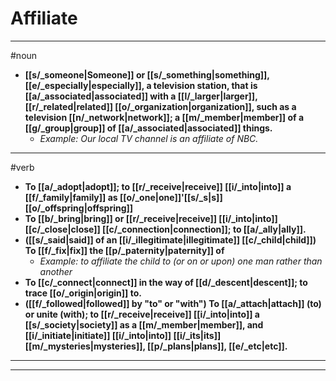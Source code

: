 # Affiliate
---
#noun
- **[[s/_someone|Someone]] or [[s/_something|something]], [[e/_especially|especially]], a television station, that is [[a/_associated|associated]] with a [[l/_larger|larger]], [[r/_related|related]] [[o/_organization|organization]], such as a television [[n/_network|network]]; a [[m/_member|member]] of a [[g/_group|group]] of [[a/_associated|associated]] things.**
	- _Example: Our local TV channel is an affiliate of NBC._
---
#verb
- **To [[a/_adopt|adopt]]; to [[r/_receive|receive]] [[i/_into|into]] a [[f/_family|family]] as [[o/_one|one]]'[[s/_s|s]] [[o/_offspring|offspring]]**
- **To [[b/_bring|bring]] or [[r/_receive|receive]] [[i/_into|into]] [[c/_close|close]] [[c/_connection|connection]]; to [[a/_ally|ally]].**
- **([[s/_said|said]] of an [[i/_illegitimate|illegitimate]] [[c/_child|child]]) To [[f/_fix|fix]] the [[p/_paternity|paternity]] of**
	- _Example: to affiliate the child to (or on or upon) one man rather than another_
- **To [[c/_connect|connect]] in the way of [[d/_descent|descent]]; to trace [[o/_origin|origin]] to.**
- **([[f/_followed|followed]] by "to" or "with") To [[a/_attach|attach]] (to) or unite (with); to [[r/_receive|receive]] [[i/_into|into]] a [[s/_society|society]] as a [[m/_member|member]], and [[i/_initiate|initiate]] [[i/_into|into]] [[i/_its|its]] [[m/_mysteries|mysteries]], [[p/_plans|plans]], [[e/_etc|etc]].**
---
---
